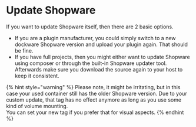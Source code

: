 # Update Shopware

If you want to update Shopware itself, then there are 2 basic options.

* If you are a plugin manufacturer, you could simply switch to a new dockware Shopware version and upload your plugin again. That should be fine. 
* If you have full projects, then you might either want to update Shopware using composer or through the built-in Shopware updater tool. Afterwards make sure you download the source again to your host to keep it consistent. 

{% hint style="warning" %}
Please note, it might be irritating, but in this case your used container still has the older Shopware version. Due to your custom update, that tag has no effect anymore as long as you use some kind of volume mounting.  
You can set your new tag if you prefer that for visual aspects.
{% endhint %}



